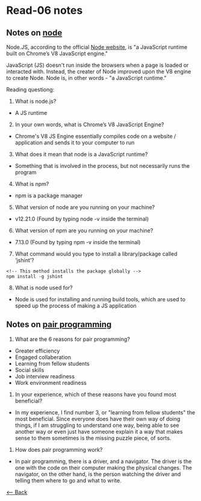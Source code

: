 # Read-06 notes

## Notes on [node](https://www.sitepoint.com/an-introduction-to-node-js/) 

Node.JS, according to the official [Node website](https://nodejs.org/en/), is "a JavaScript runtime built on Chrome’s V8 JavaScript engine."

JavaScript (JS) doesn't run inside the browsers when a page is loaded or interacted with. Instead, the creater of Node improved upon the V8 engine to create Node. Node is, in other words - "a JavaScript runtime."

Reading questiong:
1. What is node.js?
  - A JS runtime
2. In your own words, what is Chrome’s V8 JavaScript Engine?
  - Chrome's V8 JS Engine essentially compiles code on a website / application and sends it to your computer to run
3. What does it mean that node is a JavaScript runtime?
  - Something that is involved in the process, but not necessarily runs the program
4. What is npm?
  - npm is a package manager
5. What version of node are you running on your machine?
  - v12.21.0 (Found by typing node -v inside the terminal)
6. What version of npm are you running on your machine?
  - 7.13.0 (Found by typing npm -v inside the terminal)
7. What command would you type to install a library/package called ‘jshint’?

```
<!-- This method installs the package globally -->
npm install -g jshint
```

8. What is node used for?
  - Node is used for installing and running build tools, which are used to speed up the process of making a JS application

## Notes on [pair programming](https://www.codefellows.org/blog/6-reasons-for-pair-programming/)

1. What are the 6 reasons for pair programming?
  - Greater efficiency
  - Engaged collaberation
  - Learning from fellow students
  - Social skills
  - Job interview readiness
  - Work environment readiness
1. In your experience, which of these reasons have you found most beneficial?
  - In my experience, I find number 3, or "learning from fellow students" the most beneficial. Since everyone does have their own way of doing things, if I am struggling to understand one way, being able to see another way or even just have someone explain it a way that makes sense to them sometimes is the missing puzzle piece, of sorts.
1. How does pair programming work?
  - In pair programming, there is a driver, and a navigator. The driver is the one with the code on their computer making the physical changes. The navigator, on the other hand, is the person watching the driver and telling them where to go and what to write.

[<-- Back](ToC.md)